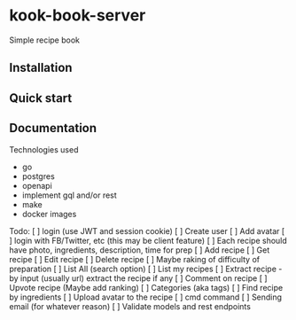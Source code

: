 # kook-book-server
Simple recipe book

## Installation

## Quick start

## Documentation

Technologies used
- go
- postgres
- openapi
- implement gql and/or rest
- make
- docker images

Todo:
[ ] login (use JWT and session cookie)
[ ] Create user
[ ] Add avatar
[ ] login with FB/Twitter, etc (this may be client feature)
[ ] Each recipe should have photo, ingredients, description, time for prep
[ ] Add recipe
[ ] Get recipe
[ ] Edit recipe
[ ] Delete recipe
[ ] Maybe raking of difficulty of preparation
[ ] List All (search option)
[ ] List my recipes
[ ] Extract recipe - by input (usually url) extract the recipe if any
[ ] Comment on recipe
[ ] Upvote recipe (Maybe add ranking)
[ ] Categories (aka tags)
[ ] Find recipe by ingredients
[ ] Upload avatar to the recipe
[ ] cmd command
[ ] Sending email (for whatever reason)
[ ] Validate models and rest endpoints

